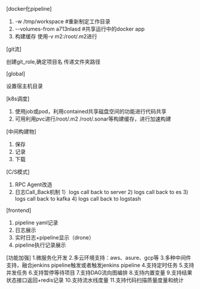 [docker化pipeline]

1. -w /tmp/workspace #重新制定工作目录
2. --volumes-from a713nlasd #共享运行中的docker app
3. 构建缓存 使用-v m2:/root/.m2进行

[git流]

创建git_role,确定项目名 传递文件夹路径

[global]

设置宿主机目录 

[k8s调度]

1. 使用job或pod，利用contained共享磁盘空间的功能进行代码共享
2. 可用利用pvc进行/root/.m2 /root/.sonar等构建缓存，进行加速构建

[中间构建物]

1. 保存
2. 记录
3. 下载

[C/S模式]

1. RPC Agent改造
2. 日志Call_Back机制
    1）logs call back to server
    2) logs call back to es
    3) logs call back to kafka
    4) logs call back to logstash

[frontend]

1. pipeline yaml记录
2. 日志展示
3. 实时日志+pipeline显示（drone）
4. pipeline执行记录展示

[功能加强]
1.微服务化开发
2.多云环境支持：aws、asure、gcp等
3.多种中间件支持，融合jenkins pipeline触发或者触发jenkins pipeline
4.支持定时任务
5.支持并发任务
6.支持暂停等待项目
7.支持DAG流向图编排
8.支持内置变量
9.支持结果状态接口返回+redis记录
10.支持流水线度量
11.支持代码扫描质量度量和统计